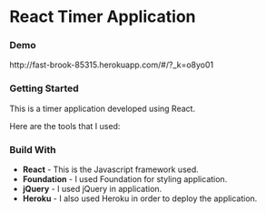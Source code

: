 <h1>React Timer Application</h1>

<h3>Demo</h3>
http://fast-brook-85315.herokuapp.com/#/?_k=o8yo01

<h3>Getting Started</h3>

This is a timer application developed using React.

Here are the tools that I used:

<h3>Build With</h3>

<ul>
<li><b>React</b> - This is the Javascript framework used.</li>

<li><b>Foundation</b> - I used Foundation for styling application.</li>

<li><b>jQuery</b> - I used jQuery in application.</li>

<li><b>Heroku</b> - I also used Heroku in order to deploy the application.</li>
</ul>
